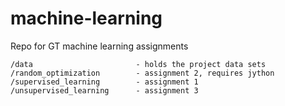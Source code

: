 # machine-learning
Repo for GT machine learning assignments

```
/data                       - holds the project data sets
/random_optimization        - assignment 2, requires jython
/supervised_learning        - assignment 1
/unsupervised_learning      - assignment 3
```

